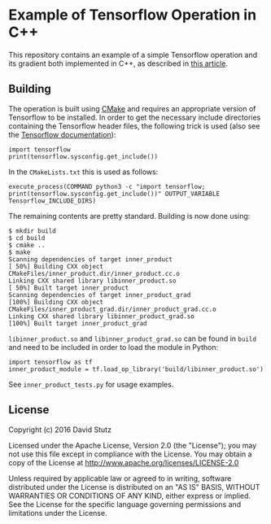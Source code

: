 # Example of Tensorflow Operation in C++

This repository contains an example of a simple Tensorflow operation and its gradient both implemented in C++, as described in [this article](http://davidstutz.de/implementing-tensorflow-operations-in-c-including-gradients/).

## Building

The operation is built using [CMake](https://cmake.org/) and requires an appropriate version of Tensorflow to be installed. In order to get the necessary include directories containing the Tensorflow header files, the following trick is used (also see the [Tensorflow documentation](https://www.tensorflow.org/how_tos/adding_an_op/)):

    import tensorflow
    print(tensorflow.sysconfig.get_include())

In the `CMakeLists.txt` this is used as follows:

    execute_process(COMMAND python3 -c "import tensorflow; print(tensorflow.sysconfig.get_include())" OUTPUT_VARIABLE Tensorflow_INCLUDE_DIRS)

The remaining contents are pretty standard. Building is now done using:

    $ mkdir build
    $ cd build
    $ cmake ..
    $ make
    Scanning dependencies of target inner_product
    [ 50%] Building CXX object CMakeFiles/inner_product.dir/inner_product.cc.o
    Linking CXX shared library libinner_product.so
    [ 50%] Built target inner_product
    Scanning dependencies of target inner_product_grad
    [100%] Building CXX object CMakeFiles/inner_product_grad.dir/inner_product_grad.cc.o
    Linking CXX shared library libinner_product_grad.so
    [100%] Built target inner_product_grad

`libinner_product.so` and `libinner_product_grad.so` can be found in `build` and need to be included in order to load the module in Python:

    import tensorflow as tf
    inner_product_module = tf.load_op_library('build/libinner_product.so')

See `inner_product_tests.py` for usage examples.

## License

Copyright (c) 2016 David Stutz

Licensed under the Apache License, Version 2.0 (the "License"); you may not use this file except in compliance with the License. You may obtain a copy of the License at http://www.apache.org/licenses/LICENSE-2.0

Unless required by applicable law or agreed to in writing, software distributed under the License is distributed on an "AS IS" BASIS, WITHOUT WARRANTIES OR CONDITIONS OF ANY KIND, either express or implied. See the License for the specific language governing permissions and limitations under the License.
